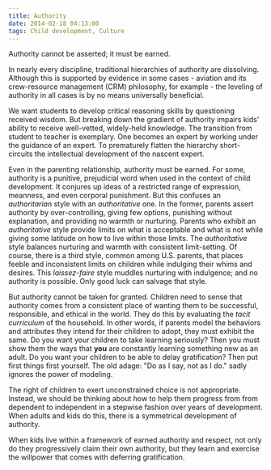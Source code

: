 ```yaml
---
title: Authority
date: 2014-02-18 04:13:00
tags: Child development, Culture
---
```

Authority cannot be asserted; it must be earned.

In nearly every discipline, traditional hierarchies of authority are dissolving.  Although this is supported by evidence in some cases - aviation and its crew-resource management (CRM) philosophy, for example - the leveling of authority in all cases is by no means universally beneficial.

We want students to develop critical reasoning skills by questioning received wisdom.  But breaking down the gradient of authority impairs kids' ability to receive well-vetted, widely-held knowledge.  The transition from student to teacher is exemplary.  One becomes an expert by working under the guidance of an expert.  To prematurely flatten the hierarchy short-circuits the intellectual development of the nascent expert.

Even in the parenting relationship, authority must be earned.  For some, authority is a punitive, prejudicial word when used in the context of child development.  It conjures up ideas of a restricted range of expression, meanness, and even corporal punishment.  But this confuses an _authoritarian_ style with an _authoritative_ one.  In the former, parents assert authority by over-controlling, giving few options, punishing without explanation, and providing no warmth or nurturing.  Parents who exhibit an _authoritative_ style provide limits on what is acceptable and what is not while giving some latitude on how to live within those limits.  The _authoritative_ style balances nurturing and warmth with consistent limit-setting.  Of course, there is a third style, common among U.S. parents, that places feeble and inconsistent limits on children while indulging their whims and desires.  This _laissez-faire_ style muddles nurturing with indulgence; and no authority is possible.  Only good luck can salvage that style.

But authority cannot be taken for granted.  Children need to sense that authority comes from a consistent place of wanting them to be successful, responsible, and ethical in the world.  They do this by evaluating the _tacit curriculum_ of the household.   In other words, if parents model the behaviors and attributes they intend for their children to adopt, they must exhibit the same.  Do you want your children to take learning seriously?  Then you must show them the ways that __you__ are constantly learning something new as an adult.  Do you want your children to be able to delay gratification?  Then put first things first yourself.  The old adage: "Do as I say, not as I do." sadly ignores the power of modeling.

The right of children to exert unconstrained choice is not appropriate.  Instead, we should be thinking about how to help them progress from from dependent to independent in a stepwise fashion over years of development.  When adults and kids do this, there is a symmetrical development of authority.

When kids live within a framework of earned authority and respect, not only do they progressively claim their own authority, but they learn and exercise the willpower that comes with deferring gratification.
